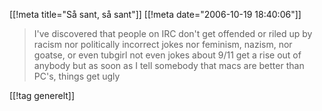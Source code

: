 [[!meta  title="Så sant, så sant"]]
[[!meta  date="2006-10-19 18:40:06"]]
<blockquote>I've discovered that people on IRC don't get offended or riled up by racism
nor politically incorrect jokes
nor feminism, nazism,
nor goatse, or even tubgirl
not even jokes about 9/11 get a rise out of anybody
but as soon as I tell somebody that macs are better than PC's, things get ugly</blockquote>

[[!tag  generelt]]